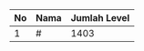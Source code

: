 | No | Nama            | Jumlah Level |
|----|-----------------|--------------|
| 1  | #    |    1403        |
